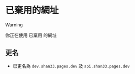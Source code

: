 # 已棄用的網址
> [!WARNING]
> 你正在使用 已棄用 的網址

## 更名
- 已更名為 `dev.shan33.pages.dev` 及 `api.shan33.pages.dev`
